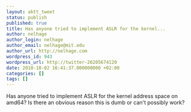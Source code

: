 ```yaml
---
layout: aktt_tweet
status: publish
published: true
title: Has anyone tried to implement ASLR for the kernel...
author: nelhage
author_login: nelhage
author_email: nelhage@mit.edu
author_url: http://nelhage.com
wordpress_id: 943
wordpress_url: http://twitter-26205674120
date: 2010-10-02 16:41:37.000000000 +02:00
categories: []
tags: []
---
```

Has anyone tried to implement ASLR for the kernel address space on amd64? Is there an obvious reason this is dumb or can't possibly work?

